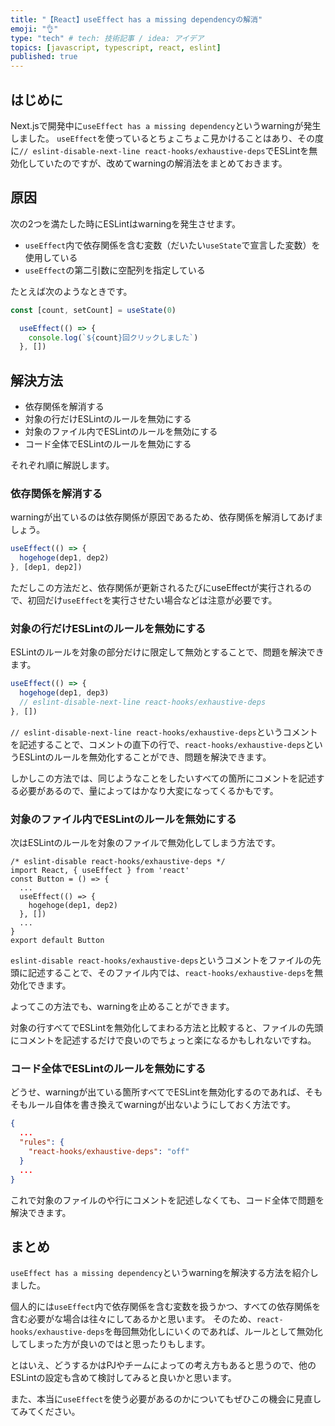 ```yaml
---
title: "【React】useEffect has a missing dependencyの解消"
emoji: "👌"
type: "tech" # tech: 技術記事 / idea: アイデア
topics: [javascript, typescript, react, eslint]
published: true
---
```


## はじめに

Next.jsで開発中に`useEffect has a missing dependency`というwarningが発生しました。
`useEffect`を使っているとちょこちょこ見かけることはあり、その度に`// eslint-disable-next-line react-hooks/exhaustive-deps`でESLintを無効化していたのですが、改めてwarningの解消法をまとめておきます。

## 原因

次の2つを満たした時にESLintはwarningを発生させます。

- `useEffect`内で依存関係を含む変数（だいたい`useState`で宣言した変数）を使用している
- `useEffect`の第二引数に空配列を指定している

たとえば次のようなときです。

```ts
const [count, setCount] = useState(0)

  useEffect(() => {
    console.log(`${count}回クリックしました`)
  }, [])
```

## 解決方法

- 依存関係を解消する
- 対象の行だけESLintのルールを無効にする
- 対象のファイル内でESLintのルールを無効にする
- コード全体でESLintのルールを無効にする

それぞれ順に解説します。

### 依存関係を解消する

warningが出ているのは依存関係が原因であるため、依存関係を解消してあげましょう。

```ts
useEffect(() => {
  hogehoge(dep1, dep2)
}, [dep1, dep2])
```

ただしこの方法だと、依存関係が更新されるたびにuseEffectが実行されるので、初回だけ`useEffect`を実行させたい場合などは注意が必要です。

### 対象の行だけESLintのルールを無効にする

ESLintのルールを対象の部分だけに限定して無効とすることで、問題を解決できます。

```ts
useEffect(() => {
  hogehoge(dep1, dep3)
  // eslint-disable-next-line react-hooks/exhaustive-deps
}, [])
```

`// eslint-disable-next-line react-hooks/exhaustive-deps`というコメントを記述することで、コメントの直下の行で、`react-hooks/exhaustive-deps`というESLintのルールを無効化することができ、問題を解決できます。

しかしこの方法では、同じようなことをしたいすべての箇所にコメントを記述する必要があるので、量によってはかなり大変になってくるかもです。

### 対象のファイル内でESLintのルールを無効にする

次はESLintのルールを対象のファイルで無効化してしまう方法です。

```ts: ~/component/Button.tsx
/* eslint-disable react-hooks/exhaustive-deps */
import React, { useEffect } from 'react'
const Button = () => {
  ...
  useEffect(() => {
    hogehoge(dep1, dep2)
  }, [])
  ...
}
export default Button
```

`eslint-disable react-hooks/exhaustive-deps`というコメントをファイルの先頭に記述することで、そのファイル内では、`react-hooks/exhaustive-deps`を無効化できます。

よってこの方法でも、warningを止めることができます。

対象の行すべてでESLintを無効化してまわる方法と比較すると、ファイルの先頭にコメントを記述するだけで良いのでちょっと楽になるかもしれないですね。

### コード全体でESLintのルールを無効にする

どうせ、warningが出ている箇所すべてでESLintを無効化するのであれば、そもそもルール自体を書き換えてwarningが出ないようにしておく方法です。

```json:eslintrc.json
{
  ...
  "rules": {
    "react-hooks/exhaustive-deps": "off"
  }
  ...
}
```

これで対象のファイルのや行にコメントを記述しなくても、コード全体で問題を解決できます。

## まとめ

`useEffect has a missing dependency`というwarningを解決する方法を紹介しました。

個人的には`useEffect`内で依存関係を含む変数を扱うかつ、すべての依存関係を含む必要がな場合は往々にしてあるかと思います。
そのため、`react-hooks/exhaustive-deps`を毎回無効化しにいくのであれば、ルールとして無効化してしまった方が良いのではと思ったりもします。

とはいえ、どうするかはPJやチームによっての考え方もあると思うので、他のESLintの設定も含めて検討してみると良いかと思います。

また、本当に`useEffect`を使う必要があるのかについてもぜひこの機会に見直してみてください。
